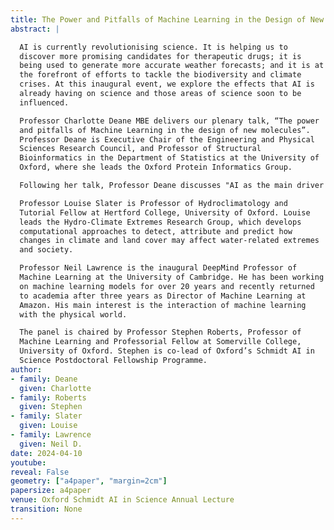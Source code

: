 ```yaml
---
title: The Power and Pitfalls of Machine Learning in the Design of New Molecules
abstract: |

  AI is currently revolutionising science. It is helping us to
  discover more promising candidates for therapeutic drugs; it is
  being used to generate more accurate weather forecasts; and it is at
  the forefront of efforts to tackle the biodiversity and climate
  crises. At this inaugural event, we explore the effects that AI is
  already having on science and those areas of science soon to be
  influenced.

  Professor Charlotte Deane MBE delivers our plenary talk, “The power
  and pitfalls of Machine Learning in the design of new molecules”.
  Professor Deane is Executive Chair of the Engineering and Physical
  Sciences Research Council, and Professor of Structural
  Bioinformatics in the Department of Statistics at the University of
  Oxford, where she leads the Oxford Protein Informatics Group.

  Following her talk, Professor Deane discusses "AI as the main driver for future science" in a panel session including:

  Professor Louise Slater is Professor of Hydroclimatology and
  Tutorial Fellow at Hertford College, University of Oxford. Louise
  leads the Hydro-Climate Extremes Research Group, which develops
  computational approaches to detect, attribute and predict how
  changes in climate and land cover may affect water-related extremes
  and society.

  Professor Neil Lawrence is the inaugural DeepMind Professor of
  Machine Learning at the University of Cambridge. He has been working
  on machine learning models for over 20 years and recently returned
  to academia after three years as Director of Machine Learning at
  Amazon. His main interest is the interaction of machine learning
  with the physical world.

  The panel is chaired by Professor Stephen Roberts, Professor of
  Machine Learning and Professorial Fellow at Somerville College,
  University of Oxford. Stephen is co-lead of Oxford’s Schmidt AI in
  Science Postdoctoral Fellowship Programme.
author:
- family: Deane
  given: Charlotte
- family: Roberts
  given: Stephen
- family: Slater
  given: Louise
- family: Lawrence
  given: Neil D.
date: 2024-04-10
youtube: 
reveal: False
geometry: ["a4paper", "margin=2cm"]
papersize: a4paper
venue: Oxford Schmidt AI in Science Annual Lecture
transition: None
---
```

